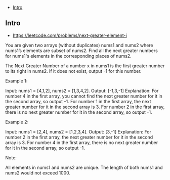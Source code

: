 - [Intro](#intro)

## Intro

- https://leetcode.com/problems/next-greater-element-i


You are given two arrays (without duplicates) nums1 and nums2 where nums1’s elements are subset of nums2. Find all the next greater numbers for nums1's elements in the corresponding places of nums2. 


The Next Greater Number of a number x in nums1 is the first greater number to its right in nums2. If it does not exist, output -1 for this number.

Example 1:

Input: nums1 = [4,1,2], nums2 = [1,3,4,2].
Output: [-1,3,-1]
Explanation:
    For number 4 in the first array, you cannot find the next greater number for it in the second array, so output -1.
    For number 1 in the first array, the next greater number for it in the second array is 3.
    For number 2 in the first array, there is no next greater number for it in the second array, so output -1.

Example 2:

Input: nums1 = [2,4], nums2 = [1,2,3,4].
Output: [3,-1]
Explanation:
    For number 2 in the first array, the next greater number for it in the second array is 3.
    For number 4 in the first array, there is no next greater number for it in the second array, so output -1.

Note:

All elements in nums1 and nums2 are unique.
The length of both nums1 and nums2 would not exceed 1000.

